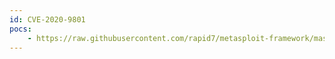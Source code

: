 ```yaml
---
id: CVE-2020-9801
pocs:
    - https://raw.githubusercontent.com/rapid7/metasploit-framework/master/modules/exploits/osx/browser/safari_in_operator_side_effect.rb
---
```

